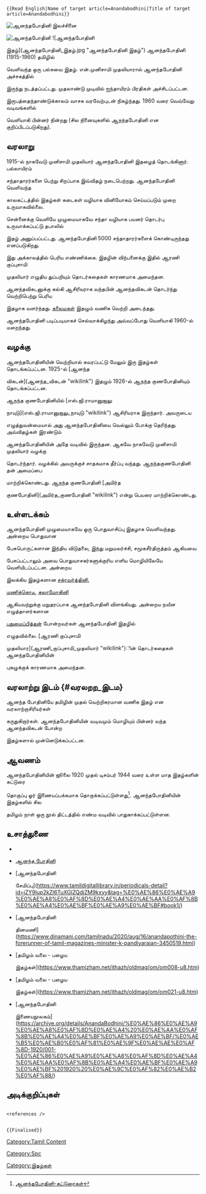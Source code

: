 ```{=mediawiki}
{{Read English|Name of target article=Anandabodhini|Title of target article=Anandabodhini}}
```
![ஆனந்தபோதினி இலச்சினை](AB-2.jpg "ஆனந்தபோதினி இலச்சினை")
![ஆனந்தபோதினி](Om021.jpg "ஆனந்தபோதினி") ![ஆனந்தபோதினி
இதழ்](ஆனந்தபோதினி_இதழ்.jpg "ஆனந்தபோதினி இதழ்") ஆனந்தபோதினி (1915-1960) தமிழில்
வெளிவந்த ஒரு பல்சுவை இதழ். என்.முனிசாமி முதலியாரால் ஆனந்தபோதினி அச்சகத்தில்
இருந்து நடத்தப்பட்டது. முதலாண்டு முடிவில் ஐந்தாயிரம் பிரதிகள் அச்சிடப்பட்டன.
இருபத்தைந்தாண்டுக்காலம் வாசக வரவேற்புடன் நிகழ்ந்தது. 1960 வரை வெவ்வேறு வடிவங்களில்
வெளியாகி பின்னர் நின்றது (சில நினைவுகளில் ஆநந்தபோதினி என குறிப்பிடப்படுகிறது).

## வரலாறு

1915-ல் நாகவேடு முனிசாமி முதலியார் ஆனந்தபோதினி இதழைத் தொடங்கினார். பல்லாயிரம்
சந்தாதாரர்களை பெற்று சிறப்பாக இவ்விதழ் நடைபெற்றது. ஆனந்தபோதினி வெளிவந்த
காலகட்டத்தில் இதழ்கள் கடைகள் வழியாக வினியோகம் செய்யப்படும் முறை உருவாகவில்லை.
சென்னைக்கு வெளியே முழுமையாகவே சந்தா வழியாக பயனர் தொடர்பு உருவாக்கப்பட்டு தபாலில்
இதழ் அனுப்பப்பட்டது. ஆனந்தபோதினி 5000 சந்தாதாரர்களைக் கொண்டிருந்தது எனப்படுகிறது.
இது அக்காலத்தில் பெரிய எண்ணிக்கை. இதழின் விற்பனைக்கு இதில் ஆரணி குப்புசாமி
முதலியார் எழுதிய துப்பறியும் தொடர்கதைகள் காரணமாக அமைந்தன.

ஆனந்தவிகடனுக்கு கல்கி ஆசிரியராக வந்தபின் ஆனந்தவிகடன் தொடர்ந்து வெற்றிபெற்று பெரிய
இதழாக வளர்ந்தது. [கலைமகள்](கலைமகள் "wikilink") இதழும் வணிக வெற்றி அடைந்தது.
ஆனந்தபோதினி படிப்படியாகச் செல்வாக்கிழந்து அவ்வப்போது வெளியாகி 1960-ல் மறைந்தது.

## வழக்கு

ஆனந்தபோதினியின் வெற்றியால் கவரப்பட்டு மேலும் இரு இதழ்கள் தொடங்கப்பட்டன. 1925-ல் [ஆனந்த
விகடன்](ஆனந்த_விகடன் "wikilink") இதழும் 1926-ல் ஆநந்த குணபோதினியும் தொடங்கப்பட்டன.
ஆநந்த குணபோதினியில் [எஸ்.ஜி.ராமானுஜலு
நாயுடு](எஸ்.ஜி.ராமானுஜலு_நாயுடு "wikilink") ஆசிரியராக இருந்தார். அவருடைய
எழுத்துவன்மையால் அது ஆனந்தபோதினியை வெல்லும் போக்கு தெரிந்தது. அவ்விதழ்கள் இரண்டும்
ஆனந்தபோதினியின் அதே வடிவில் இருந்தன. ஆகவே நாகவேடு முனிசாமி முதலியார் வழக்கு
தொடர்ந்தார். வழக்கில் அவருக்குச் சாதகமாக தீர்ப்பு வந்தது. ஆநந்தகுணபோதினி தன் அமைப்பை
மாற்றிக்கொண்டது. ஆநந்த குணபோதினி [அமிர்த
குணபோதினி](அமிர்த_குணபோதினி "wikilink") என்று பெயரை மாற்றிக்கொண்டது.

## உள்ளடக்கம்

ஆனந்தபோதினி முழுமையாகவே ஓரு பொதுவாசிப்பு இதழாக வெளிவந்தது. அன்றைய பொதுவான
பேசுபொருட்களான இந்திய விடுதலை, இந்து மறுமலர்ச்சி, சமூகசீர்திருத்தம் ஆகியவை
பேசப்பட்டாலும் அவை பொதுவாசகர்களுக்குரிய எளிய மொழியிலேயே வெளியிடப்பட்டன. அன்றைய
இலக்கிய இதழ்களான [சக்ரவர்த்தினி](சக்ரவர்த்தினி "wikilink"),
[மணிக்கொடி](மணிக்கொடி_(இதழ்) "wikilink"), [கலாமோகினி](கலாமோகினி "wikilink")
ஆகியவற்றுக்கு மறுதரப்பாக ஆனந்தபோதினி விளங்கியது. அன்றைய நவீன எழுத்தாளர்களான
[புதுமைப்பித்தன்](புதுமைப்பித்தன் "wikilink") போன்றவர்கள் ஆனந்தபோதினி இதழில்
எழுதவில்லை. [ஆரணி குப்புசாமி
முதலியார](ஆரணி_குப்புசாமி_முதலியார் "wikilink")ின் தொடர்கதைகள் ஆனந்தபோதினியின்
புகழுக்குக் காரணமாக அமைந்தன.

## வரலாற்று இடம் {#வரலறற_இடம}

ஆனந்த போதினியே தமிழின் முதல் வெற்றிகரமான வணிக இதழ் என வரலாற்றாசிரியர்கள்
கருதுகிறார்கள். ஆனந்தபோதினியின் வடிவமும் மொழியும் பின்னர் வந்த ஆனந்தவிகடன் போன்ற
இதழ்களால் முன்னெடுக்கப்பட்டன.

## ஆவணம்

ஆனந்தபோதினியின் ஜூலை 1920 முதல் டிசம்பர் 1944 வரை உள்ள மாத இதழ்களின் கட்டுரை
தொகுப்பு ஓர் இணையப்பக்கமாக தொகுக்கப்பட்டுள்ளது[^1]. ஆனந்தபோதினியின் இதழ்களில் சில
தமிழம் நாள் ஒரு நூல் திட்டத்தில் எண்ம வடிவில் பாதுகாக்கப்பட்டுள்ளன.

## உசாத்துணை

-   
-   [ஆனந்த போதினி](https://anandabodhini.blogspot.com/)
-   [ஆனந்தபோதினி
    சேமிப்பு](https://www.tamildigitallibrary.in/periodicals-detail?id=jZY9lup2kZl6TuXGlZQdjZM9kxyy&tag=%E0%AE%86%E0%AE%A9%E0%AE%A8%E0%AF%8D%E0%AE%A4%E0%AE%AA%E0%AF%8B%E0%AE%A4%E0%AE%BF%E0%AE%A9%E0%AE%BF#book1/)
-   [ஆனந்தபோதினி
    தினமணி](https://www.dinamani.com/tamilnadu/2020/aug/16/anandapothini-the-forerunner-of-tamil-magazines-minister-k-pandiyarajan-3450519.html)
-   [தமிழம் வலை - பழைய
    இதழ்கள்](https://www.thamizham.net/ithazh/oldmag/om/om008-u8.htm)
-   [தமிழம் வலை - பழைய
    இதழ்கள்](https://www.thamizham.net/ithazh/oldmag/om/om021-u8.htm)
-   [ஆனந்தபோதினி
    இணையநூலகம்](https://archive.org/details/AnandaBodhini/%E0%AE%86%E0%AE%A9%E0%AE%A8%E0%AF%8D%E0%AE%A4%20%E0%AE%AA%E0%AF%8B%E0%AE%A4%E0%AE%BF%E0%AE%A9%E0%AE%BF/%E0%AE%B5%E0%AE%B0%E0%AF%81%E0%AE%9F%E0%AE%AE%E0%AF%8D-1920/001-%E0%AE%86%E0%AE%A9%E0%AE%A8%E0%AF%8D%E0%AE%A4%E0%AE%AA%E0%AF%8B%E0%AE%A4%E0%AE%BF%E0%AE%A9%E0%AE%BF%201920%20%E0%AE%9C%E0%AF%82%E0%AE%B2%E0%AF%88/)

## அடிக்குறிப்புகள்

```{=html}
<references />
```
```{=mediawiki}
{{Finalised}}
```
[Category:Tamil Content](Category:Tamil_Content "wikilink")
[Category:Spc](Category:Spc "wikilink")
[Category:இதழ்கள்](Category:இதழ்கள் "wikilink")

[^1]: [ஆனந்தபோதினி-கட்டுரைகள்](https://anandabodhini.blogspot.com/)
